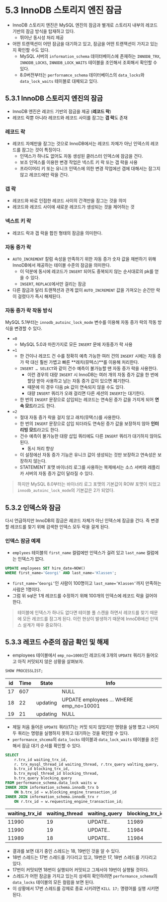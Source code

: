 # 5.3 InnoDB 스토리지 엔진 잠금

- InnoDB 스토리지 엔진은 MySQL 엔진의 잠금과 별개로 스토리지 내부의 레코드 기반의 잠금 방식을 탑재하고 있다.
    - 뛰어난 동시성 처리 제공
- 어떤 트랜잭션이 어떤 잠금을 대기하고 있고, 잠금을 어떤 트랜잭션이 가지고 있는지 확인할 수도 있다.
    - MySQL 서버의 `information_schema` 데이터베이스에 존재하는 `INNODB_TRX`, `INNODB_LOCKS`, `INNODB_LOCK_WAITS` 테이블을 조인해서 조회해서 확인할 수 있다.
    - 8.0버전부터는 `perfornamce_schema` 데이터베이스의 `data_locks`와 `data_lock_waits` 테이블로 대체되고 있다.

## 5.3.1 InnoDB 스토리지 엔진의 잠금

- InnoDB 엔진은 레코드 기반의 잠금을 제공 (**레코드 락**)
- 레코드 락뿐 아니라 레코드와 레코드 사이를 잠그는 **갭 락**도 존재

### 레코드 락

- 레코드 자체만을 잠그는 것으로 InnoDB에서는 레코드 자체가 아닌 인덱스의 레코드를 잠그는 것이 특징이다.
    - 인덱스가 하나도 없어도 자동 생성된 클러스터 인덱스에 잠금을 건다.
    - 보조 인덱스를 이용한 변경 작업은 넥스트 키 락 또는 갭 락을 사용
    - 프라이머리 키 또는 유니크 인덱스에 의한 변경 작업에선 갭에 대해서는 잠그지 않고 레코드에만 락을 건다.

### 갭 락

- 레코드와 바로 인접한 레코드 사이의 간격만을 잠그는 것을 의미
- 레코드와 레코드 사이에 새로운 레코드가 생성되는 것을 제어하는 것

### 넥스트 키 락

- 레코드 락과 갭 락을 합친 형태의 잠금을 의미한다.

### 자동 증가 락

- `AUTO_INCREMENT` 칼럼 속성을 만족하기 위한 자동 증가 숫자 값을 채번하기 위해 InnoDB에서 제공하는 테이블 수준의 잠금을 의미한다.
    - 이 덕분에 동시에 레코드가 `INSERT` 되어도 중복되지 않는 순서대로의 pk를 얻을 수 있다.
    - `INSERT`, `REPLACE`에서만 걸리는 잠금
- 다른 잠금과 달리 트랜잭션과 관계 없이 `AUTO_INCREMENT` 값을 가져오는 순간만 락이 걸렸다가 즉시 해제된다.

### 자동 증가 락 작동 방식

MySQL 5.1부터는 `innodb_autoinc_lock_mode` 변수를 이용해 자동 증가 락의 작동 방식을 변경할 수 있다.

- `=0`
    - MySQL 5.0과 마찬가지로 모든 `INSERT` 문에 자동증가 락 사용
- `=1`
    - 한 건이나 레코드 건 수를 정확히 예측 가능한 여러 건의 `INSERT` 시에는 자동 증가 락 대신 훨씬 가볍고 빠른 **래치(뮤텍스)**를 이용해 처리한다.
    - `INSERT … SELECT`와 같이 건수 예측이 불가능할 땐 자동 증가 락을 사용한다.
        - 이런 경우의 대량 `INSERT` 시 InnoDB는 여러 개의 자동 증가 값을 한 번에 할당 받아 사용하고 남는 자동 증가 값이 있으면 폐기한다.
        - 때문에 이 경우 다음 pk 값이 연속되지 않을 수도 있다.
        - 대량 `INSERT` 쿼리가 오래 걸리면 다른 세션의 `INSERT`는 대기한다.
    - 한 번의 `INSERT` 문장으로 삽입되는 레코드는 연속된 증가 값을 가지게 되어 **연속 모드**라고도 한다.
- `=2`
    - 절대 자동 증가 락을 걸지 않고 래치(뮤택스)를 사용한다.
    - 한 번의 `INSERT` 문장으로 삽입 되더라도 연속된 증가 값을 보장하지 않아 **인터리빙 모드**라고도 한다.
    - 건수 예측이 불가능한 대량 삽입 쿼리에도 다른 `INSERT` 쿼리가 대기하지 않아도 된다.
        - 동시 처리 향상
    - 이 설정에선 자동 증가 기능은 유니크 값이 생성되는 것만 보장하고 연속성은 보장하지 않는다.
    - STATEMENT 포맷 바이너리 로그를 사용하는 복제에서는 소스 서버와 레플리카 서버의 자동 증가 값이 달라질 수 있다.

> 하지만 MySQL 8.0부터는 바이너리 로그 포맷의 기본값이 ROW 포맷이 되었고 `innodb_autoinc_lock_mode`의 기본값은 2가 되었다.
>

## 5.3.2 인덱스와 잠금

다시 언급하지만 InnoDB의 잠금은 레코드 자체가 아닌 인덱스에 잠금을 건다. 즉 변경할 레코드를 찾기 위해 검색한 인덱스 모두 락을 걸게 된다.

### 인덱스 잠금 예제

- `emplyees` 테이블의 `first_name` 컬럼에만 인덱스가 걸려 있고 `last_name` 컬럼에는 인덱스가 없다.

```sql
UPDATE employees SET hire_date=NOW() 
WHERE first_name='Georgi' AND last_name='Klassen';
```

- `first_name=’Georgi’`인 사람이 100명이고 `last_name=’Klassen’`까지 만족하는 사람은 1명이다.
- 그럼 위 sql은 1개 레코드를 수정하기 위해 100개의 인덱스에 레코드 락을 걸어야 한다.

> 테이블에 인덱스가 하나도 없다면 테이블 풀 스캔을 하면서 레코드를 찾기 때문에 모든 레코드를 잠그게 된다. 이런 현상이 발생하기 때문에 InnoDB에선 인덱스 설계가 매우 중요하다.
>

## 5.3.3 레코드 수준의 잠금 확인 및 해제

- employees 테이블에서 `emp_no=10001`인 레코드에 3개의 `UPDATE` 쿼리가 들어오고 아직 커밋되지 않은 상황을 살펴보자.

```sql
SHOW PROCESSLIST;
```

| id | Time | State | Info |
| --- | --- | --- | --- |
| 17 | 607 |  | NULL |
| 18 | 22 | updating | UPDATE employees … WHERE emp_no=10001 |
| 19 | 21 | updating | NULL |
- 제일 처음 들어온 `UPDATE` 쿼리(17)는 커밋 되지 않았지만 명령을 실행 했고 나머지 두 쿼리는 명령을 실행하지 못하고 대기하는 것을 확인할 수 있다.
- `performance_shcema`의 `data_locks` 테이블과 `data_lock_waits` 테이블을 조인해서 잠금 대기 순서를 확인할 수 있다.

```sql
SELECT
	r.trx_id waiting_trx_id,
	r. trx_mysql_thread_id waiting_thread, r.trx_query walting_query,
	b.trx_id blocking_trx_id,
	b.trx_mysql_thread_id blocking_thread,
	b.trx_query blocking_query
FROM performance_schema.data_lock waits w
INNER JOIN information_schema.innodb_trx b
	ON b.trx_id = w.blocking_engine_transaction_id
INNER JOIN information_schema.innodb_trx r
	ON r.trx_id = w.requesting_engine_transaction_id;
```

| waiting_trx_id | waiting_thread | waiting_query | blocking_trx_id | blocking_thread | blocking_query |
| --- | --- | --- | --- | --- | --- |
| 11990 | 19 | UPDATE.. | 11989 | 18 | UPDATE.. |
| 11990 | 19 | UPDATE.. | 11984 | 17 | NULL |
| 11989 | 18 | UPDATE.. | 11984 | 17 | NULL |
- 결과를 보면 대기 중인 스레드는 18, 19번인 것을 알 수 있다.
- 18번 스레드는 17번 스레드를 기다리고 있고, 19번은 17, 18번 스레드를 기다리고 있다.
- 17번이 커밋되면 18번이 실행되어 커밋되고 그제서야 19번이 실행될 것이다.
- 스레드가 어떤 잠금을 가지고 있는지 상세히 확인하려면 `performance_schema`의 `data_locks` 테이블의 모든 컬럼을 보면 된다.
- 이 상황에서 17번 스레드를 강제로 종료 시키려면 `KILL 17;` 명령어를 실행 시키면 된다.